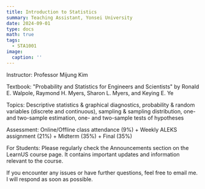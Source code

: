 ```yaml
---
title: Introduction to Statistics
summary: Teaching Assistant, Yonsei University
date: 2024-09-01
type: docs
math: true
tags:
  - STA1001
image:
  caption: ''
---
```

Instructor: Professor Mijung Kim

Textbook: "Probability and Statistics for Engineers and Scientists" by Ronald E. Walpole, Raymond H. Myers, Sharon L. Myers, and Keying E. Ye

Topics: Descriptive statistics & graphical diagnostics, probability & random variables (discrete and
continuous), sampling & sampling distribution, one- and two-sample estimation, one- and
two-sample tests of hypotheses

Assessment: Online/Offline class attendance (9%) + Weekly ALEKS assignment (21%) + Midterm (35%) + Final (35%)

For Students: Please regularly check the Announcements section on the LearnUS course page. It contains important updates and information relevant to the course.

If you encounter any issues or have further questions, feel free to email me. I will respond as soon as possible.
